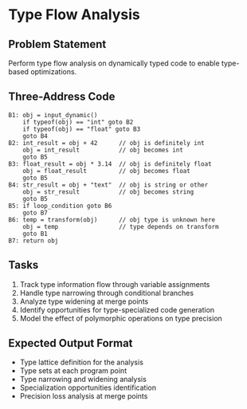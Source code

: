 # Type Flow Analysis

## Problem Statement
Perform type flow analysis on dynamically typed code to enable type-based optimizations.

## Three-Address Code
```
B1: obj = input_dynamic()
    if typeof(obj) == "int" goto B2
    if typeof(obj) == "float" goto B3
    goto B4
B2: int_result = obj + 42      // obj is definitely int
    obj = int_result           // obj becomes int
    goto B5
B3: float_result = obj * 3.14  // obj is definitely float
    obj = float_result         // obj becomes float
    goto B5
B4: str_result = obj + "text"  // obj is string or other
    obj = str_result           // obj becomes string
    goto B5
B5: if loop_condition goto B6
    goto B7
B6: temp = transform(obj)      // obj type is unknown here
    obj = temp                 // type depends on transform
    goto B1
B7: return obj
```

## Tasks
1. Track type information flow through variable assignments
2. Handle type narrowing through conditional branches
3. Analyze type widening at merge points
4. Identify opportunities for type-specialized code generation
5. Model the effect of polymorphic operations on type precision

## Expected Output Format
- Type lattice definition for the analysis
- Type sets at each program point
- Type narrowing and widening analysis
- Specialization opportunities identification
- Precision loss analysis at merge points